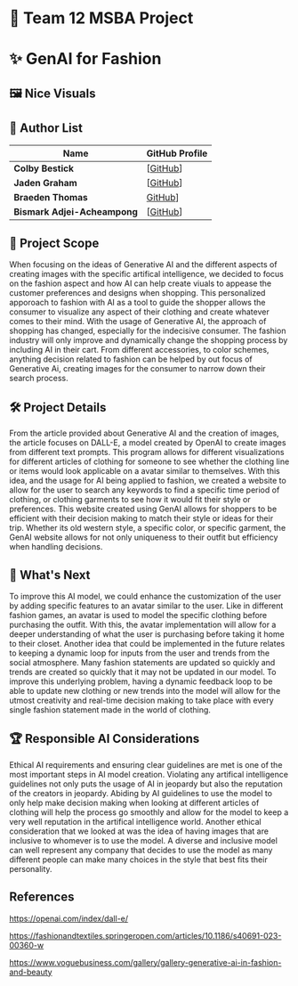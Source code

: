 # 🎨 Team 12 MSBA Project  
# ✨ GenAI for Fashion  

## 🖼️ Nice Visuals  

## 👥 Author List  
| Name                        | GitHub Profile |
|----------------------------|--------------|
| **Colby Bestick**           | [[GitHub](https://github.com/Cbeast15)]|
| **Jaden Graham**            | [[GitHub](https://github.com/jadenngraham)]|
| **Braeden Thomas**          | [GitHub](https://github.com/BraedenThomas)]|
| **Bismark Adjei-Acheampong**| [[GitHub](https://github.com/Nanakofi-442)] |

## 🎯 Project Scope  
When focusing on the ideas of Generative AI and the different aspects of creating images with the specific artifical intelligence, we decided to focus on the fashion aspect and how AI can help create viuals to appease the customer preferences and designs when shopping.  This personalized apporoach to fashion with AI as a tool to guide the shopper allows the consumer to visualize any aspect of their clothing and create whatever comes to their mind.  With the usage of Generative AI, the approach of shopping has changed, especially for the indecisive consumer.  The fashion industry will only improve and dynamically change the shopping process by including AI in their cart.  From different accessories, to color schemes, anything decision related to fashion can be helped by out focus of Generative Ai, creating images for the consumer to narrow down their search process.  

## 🛠️ Project Details  
From the article provided about Generative AI and the creation of images, the article focuses on DALL-E, a model created by OpenAI to create images from different text prompts.  This program allows for different visualizations for different articles of clothing for someone to see whether the clothing line or items would look applicable on a avatar similar to themselves.  With this idea, and the usage for AI being applied to fashion, we created a website to allow for the user to search any keywords to find a specific time period of clothing, or clothing garments to see how it would fit their style or preferences.  This website created using GenAI allows for shoppers to be efficient with their decision making to match their style or ideas for their trip.  Whether its old western style, a specific color, or specific garment, the GenAI website allows for not only uniqueness to their outfit but efficiency when handling decisions.

## 🚀 What's Next  
To improve this AI model, we could enhance the customization of the user by adding specific features to an avatar similar to the user.  Like in different fashion games, an avatar is used to model the specific clothing before purchasing the outfit.  With this, the avatar implementation will allow for a deeper understanding of what the user is purchasing before taking it home to their closet.  Another idea that could be implemented in the future relates to keeping a dynamic loop for inputs from the user and trends from the social atmosphere.  Many fashion statements are updated so quickly and trends are created so quickly that it may not be updated in our model.  To improve this underlying problem, having a dynamic feedback loop to be able to update new clothing or new trends into the model will allow for the utmost creativity and real-time decision making to take place with every single fashion statement made in the world of clothing.

## 🏆 Responsible AI Considerations  
Ethical AI requirements and ensuring clear guidelines are met is one of the most important steps in AI model creation.  Violating any artifical intelligence guidelines not only puts the usage of AI in jeopardy but also the reputation of the creators in jeopardy.  Abiding by AI guidelines to use the model to only help make decision making when looking at different articles of clothing will help the process go smoothly and allow for the model to keep a very well reputation in the artifical intelligence world.  Another ethical consideration that we looked at was the idea of having images that are inclusive to whomever is to use the model.  A diverse and inclusive model can well represent any company that decides to use the model as many different people can make many choices in the style that best fits their personality.

## References
https://openai.com/index/dall-e/

https://fashionandtextiles.springeropen.com/articles/10.1186/s40691-023-00360-w

https://www.voguebusiness.com/gallery/gallery-generative-ai-in-fashion-and-beauty

